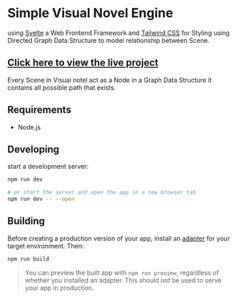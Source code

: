 # Simple Visual Novel Engine

using [Svelte](https://svelte.dev/) a Web Frontend Framework and [Tailwind CSS](https://tailwindcss.com/) for Styling using Directed Graph Data Structure to model relationship between Scene.

## [Click here to view the live project](https://visual-novel-theta.vercel.app/)

Every Scene in Visual notel act as a Node in a Graph Data Structure it contains all possible path that exists.


## Requirements
- Node.js

## Developing

start a development server:

```bash
npm run dev

# or start the server and open the app in a new browser tab
npm run dev -- --open
```

## Building

Before creating a production version of your app, install an [adapter](https://kit.svelte.dev/docs#adapters) for your target environment. Then:

```bash
npm run build
```

> You can preview the built app with `npm run preview`, regardless of whether you installed an adapter. This should _not_ be used to serve your app in production.
